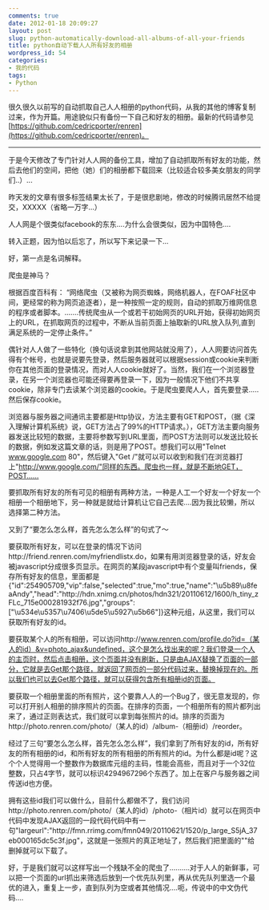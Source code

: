 ```yaml
---
comments: true
date: 2012-01-18 20:09:27
layout: post
slug: python-automatically-download-all-albums-of-all-your-friends
title: python自动下载人人所有好友的相册
wordpress_id: 54
categories:
- 我的代码
tags:
- Python
---
```


很久很久以前写的自动抓取自己人人相册的python代码，从我的其他的博客复制过来，作为开篇。用途貌似只有备份一下自己和好友的相册。最新的代码请参见[https://github.com/cedricporter/renren](https://github.com/cedricporter/renren)。



* * *



于是今天修改了专门针对人人网的备份工具，增加了自动抓取所有好友的功能，然后去他们的空间，把他（她）们的相册都下载回来（比较适合较多美女朋友的同学们..）...

昨天发的文章有很多标签结果太长了，于是很悲剧地，修改的时候腾讯居然不给提交，XXXXX（省略一万字...）

人人网是个很类似facebook的东东....为什么会很类似，因为中国特色....

转入正题，因为怕以后忘了，所以写下来记录一下...<!-- more -->

好，第一点是名词解释。

爬虫是神马？

根据百度百科有： “网络爬虫（又被称为网页蜘蛛，网络机器人，在FOAF社区中间，更经常的称为网页追逐者），是一种按照一定的规则，自动的抓取万维网信息的程序或者脚本。.......传统爬虫从一个或若干初始网页的URL开始，获得初始网页上的URL，在抓取网页的过程中，不断从当前页面上抽取新的URL放入队列,直到满足系统的一定停止条件。”

偶针对人人做了一些特化（换句话说拿到其他网站就没用了），人人网要访问首先得有个帐号，也就是说要先登录，然后服务器就可以根据session或cookie来判断你在其他页面的登录情况，而对人人cookie就好了。当然，我们在一个浏览器登录，在另一个浏览器也可能还得要再登录一下，因为一般情况下他们不共享cookie，除非专门去读某个浏览器的cookie。于是爬虫要爬人人，首先要登录.....然后保存cookie。

浏览器与服务器之间通讯主要都是Http协议，方法主要有GET和POST，（据《深入理解计算机系统》说，GET方法占了99%的HTTP请求。），GET方法主要向服务器发送比较短的数据，主要将参数写到URL里面，而POST方法则可以发送比较长的数据，例如发这篇文章的话，则是用了POST。想我们可以用"Telnet www.google.com 80"，然后键入"Get /"就可以可以收到和我们在浏览器打上"http://www.google.com/"同样的东西。爬虫也一样，就是不断地GET，POST……

要抓取所有好友的所有可见的相册有两种方法，一种是人工一个好友一个好友一个相册一个相册地下，另一种就是就给计算机让它自己去爬....因为我比较懒，所以选择第二种方法。

又到了“要怎么怎么样，首先怎么怎么样”的句式了～

要获取所有好友，可以在登录的情况下访问http://friend.renren.com/myfriendlistx.do，如果有用浏览器登录的话，好友会被javascript分成很多页显示。在网页的某段javascript中有个变量叫friends，保存所有好友的信息，里面都是{"id":254905709,"vip":false,"selected":true,"mo":true,"name":"\u5b89\u8feaAndy","head":"http:\/\/hdn.xnimg.cn\/photos\/hdn321\/20110612\/1600\/h_tiny_zFLc_715e000281932f76.jpg","groups":["\u534e\u5357\u7406\u5de5\u5927\u5b66"]}这种元组，从这里，我们可以获取所有好友的id。

要获取某个人的所有相册，可以访问http://www.renren.com/profile.do?id=（某人的id）&v=photo_ajax&undefined，这个是怎么找出来的呢？我们登录一个人的主页时，然后点击相册，这个页面并没有刷新，只是由AJAX替换了页面的一部分，它就是去Get那个路径，就返回了网页的一部分代码过来，替换掉现在的。所以我们也可以去Get那个路径，就可以获得包含所有相册id的页面。

要获取一个相册里面的所有照片，这个要靠人人的一个Bug了，很无意发现的，你可以打开别人相册的排序照片的页面。在排序的页面，一个相册所有的照片都列出来了，通过正则表达式，我们就可以拿到每张照片的id。排序的页面为http://photo.renren.com/photo/（某人的id）/album-（相册id）/reorder。

经过了三句“要怎么怎么样，首先怎么怎么样”，我们拿到了所有好友的id，所有好友的所有相册的id，和所有好友的所有相册的所有照片的id。为什么都是id呢？这个个人觉得用一个整数作为数据库元组的主码，性能会高些，而且对于一个32位整数，只占4字节，就可以标识4294967296个东西了。加上在客户与服务器之间传送id也方便。

拥有这些id我们可以做什么，目前什么都做不了，我们访问http://photo.renren.com/photo/（某人的id）/photo-（相片id）就可以在网页中代码中发现AJAX返回的一段代码代码中有一句"largeurl":"http:\/\/fmn.rrimg.com\/fmn049\/20110621\/1520\/p_large_S5jA_37eb000165dc5c3f.jpg"，这就是一张照片的真正地址了，然后我们把里面的"\"给删掉就可以下载了。

好，于是我们就可以这样写出一个残缺不全的爬虫了..........对于人人的新鲜事，可以把一个页面的url抓出来筛选后放到一个优先队列里，再从优先队列里选一个最优的进入，重复上一步，直到队列为空或者其他情况....呃，传说中的中文伪代码....


